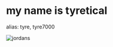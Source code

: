 # my name is tyretical
alias: tyre, tyre7000

![jordans]([https://github.com/1tyre/1tyre/blob/main/awsomfaic.png])
